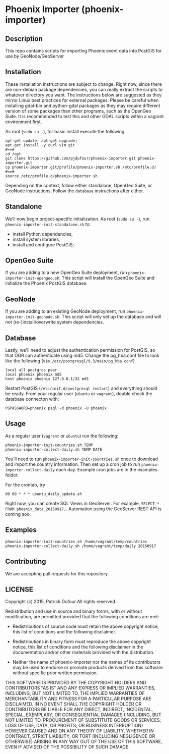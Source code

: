 Phoenix Importer (phoenix-importer)
================

## Description

This repo contains scripts for importing Phoenix event data into PostGIS for use by GeoNode/GeoServer

## Installation

These installation instructions are subject to change.  Right now, since there are non-debian package dependencies, you can really extract the scripts to whatever directory you want.  The instructions below are suggested as they mirror Linux best practices for external packages.  Please be careful when installing gdal-bin and python-gdal packages as they may require different version of some packages than other programs, such as the OpenGeo Suite.  It is recommended to test this and other GDAL scripts within a vagrant environment first.

As root (`sudo su -`), for basic install execute the following:

```
apt-get update; apt-get upgrade;
apt-get install -y curl vim git
#==#
cd /opt
git clone https://github.com/pjdufour/phoenix-importer.git phoenix-importer.git
cp phoenix-importer.git/profile/phoenix-importer.sh /etc/profile.d/
#==#
source /etc/profile.d/phoenix-importer.sh
```

Depending on the context, follow either standalone, OpenGeo Suite, or GeoNode instructions.  Follow the `database` instructions after either.

## Standalone

We'll now begin project-specific initialization.  As root (`sudo su -`), run `phoenix-importer-init-standalone.sh` to:

- install Python dependencies,
- install system libraries,
- install and configure PostGiS;

## OpenGeo Suite

If you are adding to a new OpenGeo Suite deployment, run `phoenix-importer-init-opengeo.sh`.  This script will install the OpenGeo Suite and initialize the Phoenix PostGIS database.

## GeoNode

If you are adding to an existing GeoNode deployment, run `phoenix-importer-init-geonode.sh`.  This script will only set up the database and will not (re-)install/overwrite system dependencies.

## Database

Lastly, we'll need to adjust the authentication permission for PostGIS, so that OGR can authenticate using md5.  Change the pg_hba.conf file to look like the following (`vim /etc/postgresql/9.3/main/pg_hba.conf`)

```
local all postgres peer
local phoenix phoenix md5
host phoenix phoenix 127.0.0.1/32 md5
```

Restart PostGIS (`/etc/init.d/postgresql restart`) and everything should be ready.  From your regular user (`ubuntu` or `vagrant`), double check the database connecton with:

```
PGPASSWORD=phoenix psql -d phoenix -U phoenix
```

## Usage

As a regular user (`vagrant` or `ubuntu`) run the following:

```Shell
phoenix-importer-init-countries.sh TEMP 
phoenix-importer-collect-daily.sh TEMP DATE
```

You'll need to run `phoenix-importer-init-countries.sh` once to download and import the country information.  Then set up a cron job to run `phoenix-importer-collect-daily` each day.  Example cron jobs are in the examples folder.

For the crontab, try

```
00 00 * * * ubuntu_daily_update.sh
```

Right now, you can create SQL Views in GeoServer.  For example, `SELECT * FROM phoenix_data_20150917;`.  Automation using the GeoServer REST API is coming soo.

## Examples

```Shell
phoenix-importer-init-countries.sh /home/vagrant/temp/countries
phoenix-importer-collect-daily.sh /home/vagrant/temp/daily 20150917
```

## Contributing

We are accepting pull requests for this repository.

## LICENSE

Copyright (c) 2015, Patrick Dufour
All rights reserved.

Redistribution and use in source and binary forms, with or without
modification, are permitted provided that the following conditions are met:

* Redistributions of source code must retain the above copyright notice, this
  list of conditions and the following disclaimer.

* Redistributions in binary form must reproduce the above copyright notice,
  this list of conditions and the following disclaimer in the documentation
  and/or other materials provided with the distribution.

* Neither the name of phoenix-importer nor the names of its
  contributors may be used to endorse or promote products derived from
  this software without specific prior written permission.

THIS SOFTWARE IS PROVIDED BY THE COPYRIGHT HOLDERS AND CONTRIBUTORS "AS IS"
AND ANY EXPRESS OR IMPLIED WARRANTIES, INCLUDING, BUT NOT LIMITED TO, THE
IMPLIED WARRANTIES OF MERCHANTABILITY AND FITNESS FOR A PARTICULAR PURPOSE ARE
DISCLAIMED. IN NO EVENT SHALL THE COPYRIGHT HOLDER OR CONTRIBUTORS BE LIABLE
FOR ANY DIRECT, INDIRECT, INCIDENTAL, SPECIAL, EXEMPLARY, OR CONSEQUENTIAL
DAMAGES (INCLUDING, BUT NOT LIMITED TO, PROCUREMENT OF SUBSTITUTE GOODS OR
SERVICES; LOSS OF USE, DATA, OR PROFITS; OR BUSINESS INTERRUPTION) HOWEVER
CAUSED AND ON ANY THEORY OF LIABILITY, WHETHER IN CONTRACT, STRICT LIABILITY,
OR TORT (INCLUDING NEGLIGENCE OR OTHERWISE) ARISING IN ANY WAY OUT OF THE USE
OF THIS SOFTWARE, EVEN IF ADVISED OF THE POSSIBILITY OF SUCH DAMAGE.
